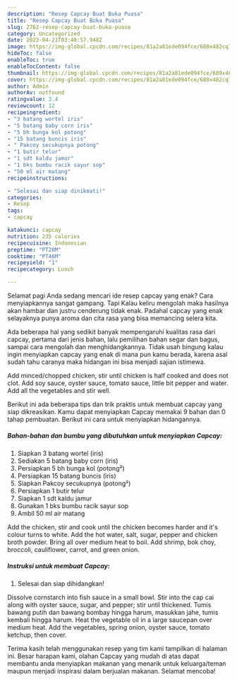 ```yaml
---
description: "Resep Capcay Buat Buka Puasa"
title: "Resep Capcay Buat Buka Puasa"
slug: 2762-resep-capcay-buat-buka-puasa
category: Uncategorized
date: 2022-04-21T03:48:57.948Z
image: https://img-global.cpcdn.com/recipes/81a2a81ede094fce/680x482cq70/capcay-foto-resep-utama.jpg
hideToc: false
enableToc: true
enableTocContent: false
thumbnail: https://img-global.cpcdn.com/recipes/81a2a81ede094fce/680x482cq70/capcay-foto-resep-utama.jpg
cover: https://img-global.cpcdn.com/recipes/81a2a81ede094fce/680x482cq70/capcay-foto-resep-utama.jpg
author: Admin
authorAv: notfound
ratingvalue: 3.4
reviewcount: 12
recipeingredient:
- "3 batang wortel iris"
- "5 batang baby corn iris"
- "5 bh bunga kol potong"
- "15 batang buncis iris"
- " Pakcoy secukupnya potong"
- "1 butir telur"
- "1 sdt kaldu jamur"
- "1 bks bumbu racik sayur sop"
- "50 ml air matang"
recipeinstructions:

- "Selesai dan siap dinikmati!"
categories:
- Resep
tags:
- capcay

katakunci: capcay 
nutrition: 235 calories
recipecuisine: Indonesian
preptime: "PT20M"
cooktime: "PT46M"
recipeyield: "1"
recipecategory: Lunch

---
```



Selamat pagi Anda sedang mencari ide resep capcay yang enak? Cara menyiapkannya sangat gampang. Tapi Kalau keliru mengolah maka hasilnya akan hambar dan justru cenderung tidak enak. Padahal capcay yang enak selayaknya punya aroma dan cita rasa yang bisa memancing selera kita.


Ada beberapa hal yang sedikit banyak mempengaruhi kualitas rasa dari capcay, pertama dari jenis bahan, lalu pemilihan bahan segar dan bagus, sampai cara mengolah dan menghidangkannya. Tidak usah bingung kalau ingin menyiapkan capcay yang enak di mana pun kamu berada, karena asal sudah tahu caranya maka hidangan ini bisa menjadi sajian istimewa.

Add minced/chopped chicken, stir until chicken is half cooked and does not clot. Add soy sauce, oyster sauce, tomato sauce, little bit pepper and water. Add all the vegetables and stir well.


Berikut ini ada beberapa tips dan trik praktis untuk membuat capcay yang siap dikreasikan. Kamu dapat menyiapkan Capcay memakai 9 bahan dan 0 tahap pembuatan. Berikut ini cara untuk menyiapkan hidangannya.

<!--inarticleads1-->

##### Bahan-bahan dan bumbu yang dibutuhkan untuk menyiapkan Capcay:

1. Siapkan 3 batang wortel (iris)
1. Sediakan 5 batang baby corn (iris)
1. Persiapkan 5 bh bunga kol (potong²)
1. Persiapkan 15 batang buncis (iris)
1. Siapkan  Pakcoy secukupnya (potong²)
1. Persiapkan 1 butir telur
1. Siapkan 1 sdt kaldu jamur
1. Gunakan 1 bks bumbu racik sayur sop
1. Ambil 50 ml air matang


Add the chicken, stir and cook until the chicken becomes harder and it&#39;s colour turns to white. Add the hot water, salt, sugar, pepper and chicken broth powder. Bring all over medium heat to boil. Add shrimp, bok choy, broccoli, cauliflower, carrot, and green onion. 

<!--inarticleads2-->

##### Instruksi untuk membuat Capcay:


1. Selesai dan siap dihidangkan!

Dissolve cornstarch into fish sauce in a small bowl. Stir into the cap cai along with oyster sauce, sugar, and pepper; stir until thickened. Tumis bawang putih dan bawang bombay hingga harum, masukkan jahe, tumis kembali hingga harum. Heat the vegetable oil in a large saucepan over medium heat. Add the vegetables, spring onion, oyster sauce, tomato ketchup, then cover. 

Terima kasih telah menggunakan resep yang tim kami tampilkan di halaman ini. Besar harapan kami, olahan Capcay yang mudah di atas dapat membantu anda menyiapkan makanan yang menarik untuk keluarga/teman maupun menjadi inspirasi dalam berjualan makanan. Selamat mencoba!
